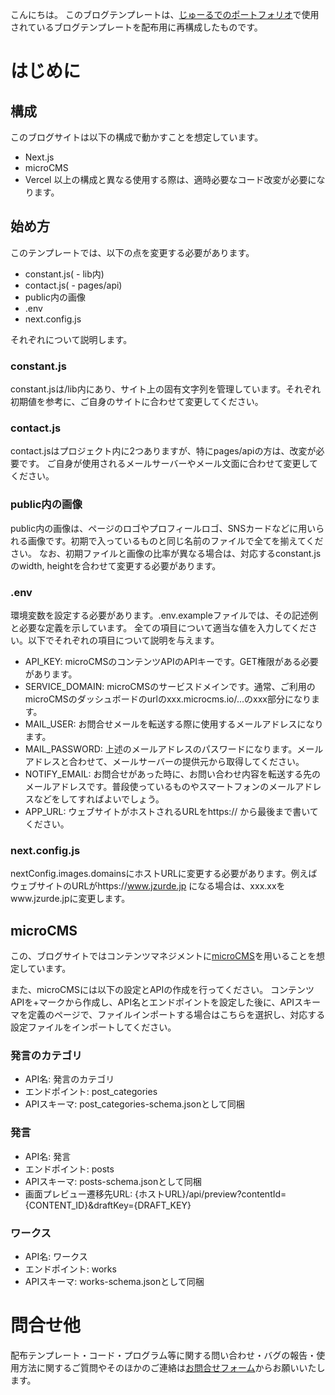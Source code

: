 こんにちは。
このブログテンプレートは、[じゅーるでのポートフォリオ](https://www.jzurde.jp)で使用されているブログテンプレートを配布用に再構成したものです。

# はじめに
## 構成
このブログサイトは以下の構成で動かすことを想定しています。
- Next.js
- microCMS
- Vercel
以上の構成と異なる使用する際は、適時必要なコード改変が必要になります。

## 始め方
このテンプレートでは、以下の点を変更する必要があります。
- constant.js( - lib内)
- contact.js( - pages/api)
- public内の画像
- .env
- next.config.js

それぞれについて説明します。

### constant.js
constant.jsは/lib内にあり、サイト上の固有文字列を管理しています。それぞれ初期値を参考に、ご自身のサイトに合わせて変更してください。

### contact.js
contact.jsはプロジェクト内に2つありますが、特にpages/apiの方は、改変が必要です。
ご自身が使用されるメールサーバーやメール文面に合わせて変更してください。

### public内の画像
public内の画像は、ページのロゴやプロフィールロゴ、SNSカードなどに用いられる画像です。初期で入っているものと同じ名前のファイルで全てを揃えてください。
なお、初期ファイルと画像の比率が異なる場合は、対応するconstant.jsのwidth, heightを合わせて変更する必要があります。

### .env
環境変数を設定する必要があります。.env.exampleファイルでは、その記述例と必要な定義を示しています。
全ての項目について適当な値を入力してください。以下でそれぞれの項目について説明を与えます。
- API_KEY: microCMSのコンテンツAPIのAPIキーです。GET権限がある必要があります。
- SERVICE_DOMAIN: microCMSのサービスドメインです。通常、ご利用のmicroCMSのダッシュボードのurlのxxx.microcms.io/...のxxx部分になります。
- MAIL_USER: お問合せメールを転送する際に使用するメールアドレスになります。
- MAIL_PASSWORD: 上述のメールアドレスのパスワードになります。メールアドレスと合わせて、メールサーバーの提供元から取得してください。
- NOTIFY_EMAIL: お問合せがあった時に、お問い合わせ内容を転送する先のメールアドレスです。普段使っているものやスマートフォンのメールアドレスなどをしてすればよいでしょう。
- APP_URL: ウェブサイトがホストされるURLをhttps:// から最後まで書いてください。

### next.config.js
nextConfig.images.domainsにホストURLに変更する必要があります。例えばウェブサイトのURLがhttps://www.jzurde.jp になる場合は、xxx.xxをwww.jzurde.jpに変更します。

## microCMS
この、ブログサイトではコンテンツマネジメントに[microCMS](https://microcms.io/)を用いることを想定しています。

また、microCMSには以下の設定とAPIの作成を行ってください。
コンテンツAPIを+マークから作成し、API名とエンドポイントを設定した後に、APIスキーマを定義のページで、ファイルインポートする場合はこちらを選択し、対応する設定ファイルをインポートしてください。

### 発言のカテゴリ
- API名: 発言のカテゴリ
- エンドポイント: post_categories
- APIスキーマ: post_categories-schema.jsonとして同梱

### 発言
- API名: 発言
- エンドポイント: posts
- APIスキーマ: posts-schema.jsonとして同梱
- 画面プレビュー遷移先URL: {ホストURL}/api/preview?contentId={CONTENT_ID}&draftKey={DRAFT_KEY}

### ワークス
- API名: ワークス
- エンドポイント: works
- APIスキーマ: works-schema.jsonとして同梱

# 問合せ他
配布テンプレート・コード・プログラム等に関する問い合わせ・バグの報告・使用方法に関するご質問やそのほかのご連絡は[お問合せフォーム](https://www.jzurde.jp/contact)からお願いいたします。
